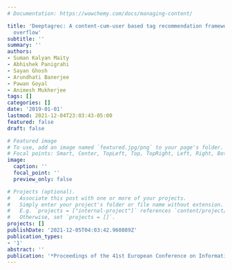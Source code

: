 ```yaml
---
# Documentation: https://wowchemy.com/docs/managing-content/

title: 'Deeptagrec: A content-cum-user based tag recommendation framework for stack
  overflow'
subtitle: ''
summary: ''
authors:
- Suman Kalyan Maity
- Abhishek Panigrahi
- Sayan Ghosh
- Arundhati Banerjee
- Pawan Goyal
- Animesh Mukherjee
tags: []
categories: []
date: '2019-01-01'
lastmod: 2021-12-04T23:03:43-05:00
featured: false
draft: false

# Featured image
# To use, add an image named `featured.jpg/png` to your page's folder.
# Focal points: Smart, Center, TopLeft, Top, TopRight, Left, Right, BottomLeft, Bottom, BottomRight.
image:
  caption: ''
  focal_point: ''
  preview_only: false

# Projects (optional).
#   Associate this post with one or more of your projects.
#   Simply enter your project's folder or file name without extension.
#   E.g. `projects = ["internal-project"]` references `content/project/deep-learning/index.md`.
#   Otherwise, set `projects = []`.
projects: []
publishDate: '2021-12-05T04:03:42.960889Z'
publication_types:
- '1'
abstract: ''
publication: '*Proceedings of the 41st European Conference on Information Retrieval (ECIR)*'
---
```

